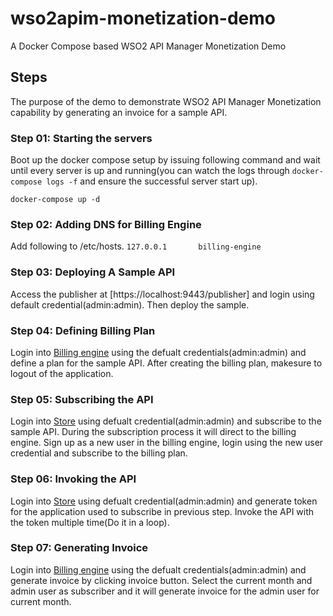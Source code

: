# wso2apim-monetization-demo
A Docker Compose based WSO2 API Manager Monetization Demo

## Steps
The purpose of the demo to demonstrate WSO2 API Manager Monetization capability by generating an invoice for a sample API.

### Step 01: Starting the servers
Boot up the docker compose setup by issuing following command and wait until every server is up and running(you can watch the logs through `docker-compose logs -f` and ensure the successful server start up).

`docker-compose up -d`

### Step 02: Adding DNS for Billing Engine
Add following to /etc/hosts.
`127.0.0.1       billing-engine`

### Step 03: Deploying A Sample API
Access the publisher at [https://localhost:9443/publisher] and login using default credential(admin:admin). Then deploy the sample.

### Step 04: Defining Billing Plan
Login into [Billing engine](http://billing-engine:8080/apim-billing-engine-1.4.0/) using the defualt credentials(admin:admin) and define a plan for the sample API. After creating the billing plan, makesure to logout of the application.

### Step 05: Subscribing the API
Login into [Store](https://localhost:9443/publisher) using defualt credential(admin:admin) and subscribe to the sample API. During the subscription process it will direct to the billing engine. Sign up as a new user in the billing engine, login using the new user credential and subscribe to the billing plan.

### Step 06: Invoking the API
Login into [Store](https://localhost:9443/publisher) using defualt credential(admin:admin) and generate token for the application used to subscribe in previous step.
Invoke the API with the token multiple time(Do it in a loop).

### Step 07: Generating Invoice
Login into [Billing engine](http://billing-engine:8080/apim-billing-engine-1.4.0/) using the defualt credentials(admin:admin) and generate invoice by clicking invoice button. Select the current month and admin user as subscriber and it will generate invoice for the admin user for current month.

